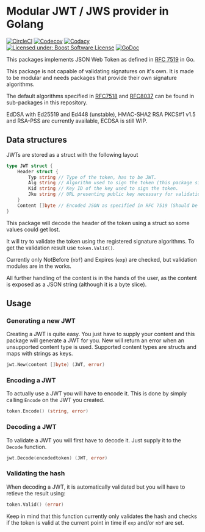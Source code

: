 Modular JWT / JWS provider in Golang
====================================

[![CircleCI](https://img.shields.io/circleci/project/github/FossoresLP/go-jwt/master.svg?style=flat-square)](https://circleci.com/gh/FossoresLP/go-jwt)
[![Codecov](https://img.shields.io/codecov/c/gh/FossoresLP/go-jwt.svg?style=flat-square)](https://codecov.io/gh/FossoresLP/go-jwt)
[![Codacy](https://img.shields.io/codacy/grade/52a3263fab6a4a3f8b22b2ae3bb93d32.svg?style=flat-square)](https://www.codacy.com/app/FossoresLP/go-jwt)
[![Licensed under: Boost Software License](https://img.shields.io/badge/style-BSL--1.0-red.svg?longCache=true&style=flat-square&label=License)](https://github.com/FossoresLP/go-jwt/blob/master/LICENSE.md)
[![GoDoc](https://img.shields.io/badge/style-reference-blue.svg?longCache=true&style=flat-square&label=GoDoc)](https://godoc.org/github.com/FossoresLP/go-jwt)

This packages implements JSON Web Token as defined in [RFC 7519](https://tools.ietf.org/html/rfc7519) in Go.

This package is not capable of validating signatures on it's own. It is made to be modular and needs packages that provide their own signature algorithms.

The default algorithms specified in [RFC7518](https://tools.ietf.org/html/rfc7518) and [RFC8037](https://tools.ietf.org/html/rfc8037) can be found in sub-packages in this repository.

EdDSA with Ed25519 and Ed448 (unstable), HMAC-SHA2 RSA PKCS#1 v1.5 and RSA-PSS are currently available, ECDSA is still WIP.

Data structures
---------------

JWTs are stored as a struct with the following layout

```go
type JWT struct {
	Header struct {
		Typ string // Type of the token, has to be JWT.
		Alg string // Algorithm used to sign the token (this package signs using EdDSA).
		Kid string // Key ID of the key used to sign the token.
		Jku string // URL presenting public key necessary for validation.
	}
	Content []byte // Encoded JSON as specified in RFC 7519 (Should be based on map or struct in Go)
}
```

This package will decode the header of the token using a struct so some values could get lost.

It will try to validate the token using the registered signature algorithms. To get the validation result use `token.Valid()`.

Currently only NotBefore (`nbf`) and Expires (`exp`) are checked, but validation modules are in the works.

All further handling of the content is in the hands of the user, as the content is exposed as a JSON string (although it is a byte slice).

Usage
-----

### Generating a new JWT

Creating a JWT is quite easy. You just have to supply your content and this package will generate a JWT for you. New will return an error when an unsupported content type is used. Supported content types are structs and maps with strings as keys.

```go
jwt.New(content []byte) (JWT, error)
```

### Encoding a JWT

To actually use a JWT you will have to encode it. This is done by simply calling `Encode` on the JWT you created.

```go
token.Encode() (string, error)
```

### Decoding a JWT

To validate a JWT you will first have to decode it. Just supply it to the `Decode` function.

```go
jwt.Decode(encodedtoken) (JWT, error)
```

### Validating the hash

When decoding a JWT, it is automatically validated but you will have to retieve the result using:

```go
token.Valid() (error)
```

Keep in mind that this function currently only validates the hash and checks if the token is valid at the current point in time if `exp` and/or `nbf` are set.